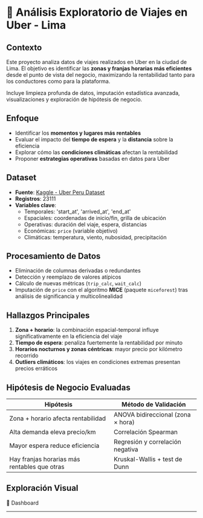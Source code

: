 # 🚗 Análisis Exploratorio de Viajes en Uber - Lima 

## Contexto
Este proyecto analiza datos de viajes realizados en Uber en la ciudad de Lima. El objetivo es identificar las **zonas y franjas horarias más eficientes** desde el punto de vista del negocio, maximizando la rentabilidad tanto para los conductores como para la plataforma.

Incluye limpieza profunda de datos, imputación estadística avanzada, visualizaciones y exploración de hipótesis de negocio.

## Enfoque
- Identificar los **momentos y lugares más rentables**
- Evaluar el impacto del **tiempo de espera** y la **distancia** sobre la eficiencia
- Explorar cómo las **condiciones climáticas** afectan la rentabilidad
- Proponer **estrategias operativas** basadas en datos para Uber

## Dataset
- **Fuente**: [Kaggle - Uber Peru Dataset]([https://www.kaggle.com/datasets/marcusrb/uber-peru-dataset](https://www.kaggle.com/datasets/marcusrb/uber-peru-dataset))
- **Registros**: 23111
- **Variables clave**:
  - Temporales: 'start_at', 'arrived_at', 'end_at'
  - Espaciales: coordenadas de inicio/fin, grilla de ubicación
  - Operativas: duración del viaje, espera, distancias
  - Económicas: `price` (variable objetivo)
  - Climáticas: temperatura, viento, nubosidad, precipitación

## Procesamiento de Datos
- Eliminación de columnas derivadas o redundantes
- Detección y reemplazo de valores atípicos
- Cálculo de nuevas métricas (`trip_calc`, `wait_calc`)
- Imputación de `price` con el algoritmo **MICE** (paquete `miceforest`) tras análisis de significancia y multicolinealidad

## Hallazgos Principales
1. **Zona + horario**: la combinación espacial-temporal influye significativamente en la eficiencia del viaje
2. **Tiempo de espera**: penaliza fuertemente la rentabilidad por minuto
3. **Horarios nocturnos y zonas céntricas**: mayor precio por kilómetro recorrido
4. **Outliers climáticos**: los viajes en condiciones extremas presentan precios erráticos

## Hipótesis de Negocio Evaluadas
| Hipótesis                                                              | Método de Validación                 |
|------------------------------------------------------------------------|--------------------------------------|
| Zona + horario afecta rentabilidad                                     | ANOVA bidireccional (zona × hora)   |
| Alta demanda eleva precio/km                                           | Correlación Spearman                |
| Mayor espera reduce eficiencia                                         | Regresión y correlación negativa    |
| Hay franjas horarias más rentables que otras                          | Kruskal-Wallis + test de Dunn       |

## Exploración Visual
🔗 Dashboard

---


